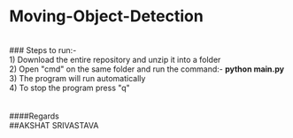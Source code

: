 # Moving-Object-Detection
<br>
### Steps to run:-<br>
1) Download the entire repository and unzip it into a folder<br>
2) Open "cmd" on the same folder and run the command:- <b>python main.py</b><br>
3) The program will run automatically<br>
4) To stop the program press "q"

<br>
<br>
<br>
####Regards
<br>
##AKSHAT SRIVASTAVA
